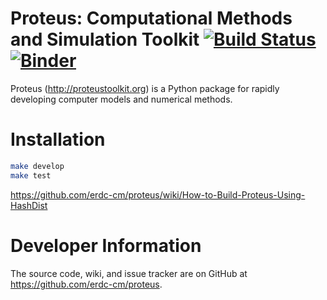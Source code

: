 # Proteus: Computational Methods and Simulation Toolkit [![Build Status](https://travis-ci.org/erdc-cm/proteus.svg?branch=master)](https://travis-ci.org/erdc-cm/proteus) [![Binder](http://mybinder.org/badge.svg)](https://beta.mybinder.org/v2/gh/erdc-cm/proteus/master)

Proteus (http://proteustoolkit.org) is a Python package for
rapidly developing computer models and numerical methods.

# Installation

```bash
make develop
make test
```
https://github.com/erdc-cm/proteus/wiki/How-to-Build-Proteus-Using-HashDist

# Developer Information

The source code, wiki, and issue tracker are on GitHub at
https://github.com/erdc-cm/proteus.
